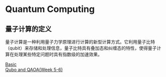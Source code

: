 # Quantum Computing

## 量子计算的定义

量子计算是一种利用量子力学原理进行计算的新型计算方式。它利用量子比特（qubit）来存储和处理信息，量子比特具有叠加态和纠缠态的特性，使得量子计算在处理某些特定问题时具有指数级的加速效果。


[Basic](./Basic.md)\
[Qubo and QAOA(Week 5-6)](./QAOA.md)
